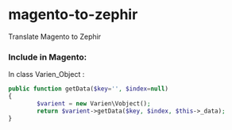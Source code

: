 magento-to-zephir
=================

Translate Magento to Zephir

### Include in Magento:

In class Varien_Object :

```````php
public function getData($key='', $index=null)
{
        $varient = new Varien\Vobject();
        return $varient->getData($key, $index, $this->_data);
}
```````
